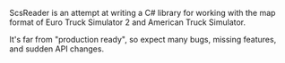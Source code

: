 ScsReader is an attempt at writing a C# library for working with the map format 
of Euro Truck Simulator 2 and American Truck Simulator.

It's far from "production ready", so expect many bugs, missing features, and sudden API changes.

